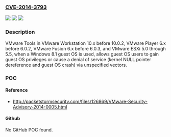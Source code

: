 ### [CVE-2014-3793](https://cve.mitre.org/cgi-bin/cvename.cgi?name=CVE-2014-3793)
![](https://img.shields.io/static/v1?label=Product&message=n%2Fa&color=blue)
![](https://img.shields.io/static/v1?label=Version&message=n%2Fa&color=blue)
![](https://img.shields.io/static/v1?label=Vulnerability&message=n%2Fa&color=brighgreen)

### Description

VMware Tools in VMware Workstation 10.x before 10.0.2, VMware Player 6.x before 6.0.2, VMware Fusion 6.x before 6.0.3, and VMware ESXi 5.0 through 5.5, when a Windows 8.1 guest OS is used, allows guest OS users to gain guest OS privileges or cause a denial of service (kernel NULL pointer dereference and guest OS crash) via unspecified vectors.

### POC

#### Reference
- http://packetstormsecurity.com/files/126869/VMware-Security-Advisory-2014-0005.html

#### Github
No GitHub POC found.

